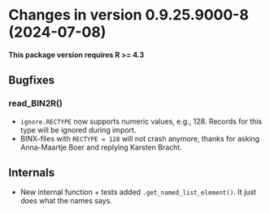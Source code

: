 




<!-- NEWS.md was auto-generated by NEWS.Rmd. Please DO NOT edit by hand!-->

# Changes in version 0.9.25.9000-8 (2024-07-08)

**This package version requires R \>= 4.3**

## Bugfixes

### read_BIN2R()

- `ignore.RECTYPE` now supports numeric values, e.g., 128. Records for
  this type will be ignored during import.
- BINX-files with `RECTYPE = 128` will not crash anymore, thanks for
  asking Anna-Maartje Boer and replying Karsten Bracht.

## Internals

- New internal function + tests added `.get_named_list_element()`. It
  just does what the names says.
